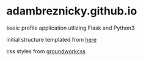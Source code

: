 # adambreznicky.github.io

basic profile application utlizing Flask and Python3

initial structure templated from [here](http://stevenloria.com/hosting-static-flask-sites-for-free-on-github-pages/)

css styles from [groundworkcss](https://groundworkcss.github.io/)
